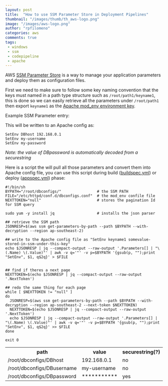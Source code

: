 ```yaml
---
layout: post
title:  "How to use SSM Parameter Store in Deployment Pipelines"
thumbnail: "/images/thumb/th_aws-logo.png"
image: "/images/aws-logo.png"
author: "rpfilomeno"
categories: aws
comments: true
tags:
 - windows
 - ssm
 - codepipeline
 - apache
---
```


AWS [SSM Parameter Store](https://docs.aws.amazon.com/kms/latest/developerguide/services-parameter-store.html) is a way to manage your application parameters and deploy them as configuration files.

<!--break-->

First we need to make sure to follow some key naming convention that the keys must named in a path type structure such as ```/root/path1/keyname1```, this is done so we can easily retrieve all the parameters under ```/root/path1``` then export ```keyname1``` as the [Apache mod_env environment key](https://httpd.apache.org/docs/2.4/mod/mod_env.html).

Example SSM Parameter entry:

<table>
 <tr>
  <th>path</th><th>value</th><th>securestring(?)</th>
 </tr>
 <tr>
  <td>/root/dbconfigs/DBhost</td><td>192.168.0.1</td><td>no</td>
 </tr>
 <tr>
  <td>/root/dbconfigs/DBusername</td><td>my-username</td><td>no</td>
 </tr>
 <tr>
  <td>/root/dbconfigs/DBpassword</td><td>***********</td><td>yes</td>
 </tr>


This will be written to an Apache config as:

```
SetEnv DBhost 192.168.0.1
SetEnv my-username
SetEnv my-password
```

*Note: the value of DBpassword is automatically decoded from a securestring*

Here is a script the will pull all those parameters and convert them into Apache config file, you can use this script during build ([buildspec.yml](https://docs.aws.amazon.com/codebuild/latest/userguide/build-spec-ref.html)) or deploy ([appspec.yml](https://docs.aws.amazon.com/codedeploy/latest/userguide/reference-appspec-file.html)) phase:

```
#!/bin/sh
BYPATH="/root/dbconfigs/"                # the SSM PATH
FILE="/etc/httpd/conf.d/dbconfigs.conf"  # the mod_env confile file
NEXTTOKEN="null"                         # stores the pagination Id for SSM query

sudo yum -y install jq                   # installs the json parser

## retrieve the SSM path
JSONRESP=$(aws ssm get-parameters-by-path --path $BYPATH --with-decryption --region ap-southeast-2)

## write to the Apache config file as "SetEnv keyname1 somevalue-stored-in-ssm-under-this-key"
echo $JSONRESP | jq --compact-output --raw-output '.Parameters[] | "\(.Name) \(.Value)"' | awk -v q='"' -v p=$BYPATH '{gsub(p, "");print "SetEnv", $1, q$2q}' > $FILE


## find if theres a next page
NEXTTOKEN=$(echo $JSONRESP | jq --compact-output --raw-output '.NextToken')

## redo the same thing for each page
while [ $NEXTTOKEN != "null" ]
do
  JSONRESP=$(aws ssm get-parameters-by-path --path $BYPATH --with-decryption --region ap-southeast-2 --next-token $NEXTTOKEN)
  NEXTTOKEN=$(echo $JSONRESP | jq --compact-output --raw-output '.NextToken')
  echo $JSONRESP | jq --compact-output --raw-output '.Parameters[] | "\(.Name) \(.Value)"' | awk -v q='"' -v p=$BYPATH '{gsub(p, "");print "SetEnv", $1, q$2q}' >> $FILE
done

exit 0
```
